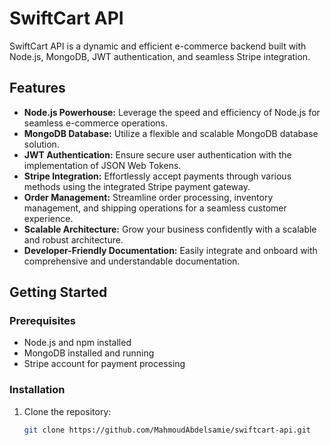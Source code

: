 # SwiftCart API

SwiftCart API is a dynamic and efficient e-commerce backend built with Node.js, MongoDB, JWT authentication, and seamless Stripe integration.

## Features

- **Node.js Powerhouse:** Leverage the speed and efficiency of Node.js for seamless e-commerce operations.
- **MongoDB Database:** Utilize a flexible and scalable MongoDB database solution.
- **JWT Authentication:** Ensure secure user authentication with the implementation of JSON Web Tokens.
- **Stripe Integration:** Effortlessly accept payments through various methods using the integrated Stripe payment gateway.
- **Order Management:** Streamline order processing, inventory management, and shipping operations for a seamless customer experience.
- **Scalable Architecture:** Grow your business confidently with a scalable and robust architecture.
- **Developer-Friendly Documentation:** Easily integrate and onboard with comprehensive and understandable documentation.

## Getting Started

### Prerequisites

- Node.js and npm installed
- MongoDB installed and running
- Stripe account for payment processing

### Installation

1. Clone the repository:

   ```bash
   git clone https://github.com/MahmoudAbdelsamie/swiftcart-api.git
